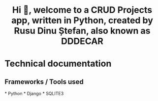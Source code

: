 <h1 align="center">Hi 👋, welcome to a CRUD Projects app, written in Python, created by Rusu Dinu Ștefan, also known as DDDECAR</h1>

# Technical documentation
## Frameworks / Tools used
<p align="left">
* Python
* Django
* SQLITE3
</p>